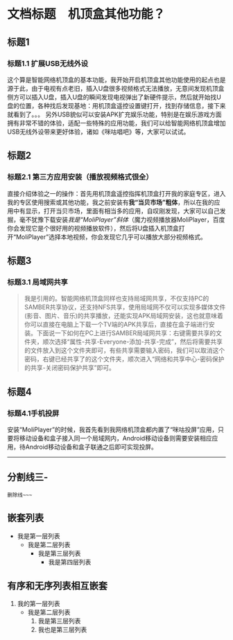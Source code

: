 # 文档标题　机顶盒其他功能？
## 标题1 
### 标题1.1 扩展USB无线外设

这个算是智能网络机顶盒的基本功能，我开始开启机顶盒其他功能使用的起点也是源于此，由于电视有点老旧，插入U盘很多视频格式无法播放，无意间发现机顶盒侧方可以插入U盘，插入U盘的瞬间发现电视弹出了新硬件提示，然后就开始找U盘的位置，各种找后发现基地：用机顶盒遥控设置键打开，找到存储信息，接下来就看到了。。。
另外USB貌似可以安装APK扩充娱乐功能，特别是在娱乐游戏方面拥有非常不错的体验，适配一些特殊的应用功能，我们可以给智能网络机顶盒增加USB无线外设带来更好体验，诸如《咪咕唱吧》等，大家可以试试。
## 标题2 
### 标题2.1 第三方应用安装（播放视频格式很全）

直接介绍体验之一的操作：首先用机顶盒遥控指挥机顶盒打开我的家庭专区，进入我的专区使用搜索或其他功能，我之前安装有**我“当贝市场”粗体**，所以在我的应用中有显示，打开当贝市场，里面有相当多的应用，自叹刚发现，大家可以自己发掘，毫不犹豫下载安装*我是“MoliPlayer”斜体*（魔力视频播放器MoliPlayer，百度你会发现它是个很好用的视频播放软件），然后将U盘插入机顶盒打开“MoliPlayer”选择本地视频，你会发现它几乎可以播放大部分视频格式。

## 标题3 
### 标题3.1 局域网共享

>我是引用的。智能网络机顶盒同样也支持局域网共享，不仅支持PC的SAMBER共享协议，还支持NFS共享，使用局域网不仅可以实现多媒体文件(影音、图片、音乐)的共享播放，还能实现APK局域网安装，这也就意味着你可以直接在电脑上下载一个TV端的APK共享后，直接在盒子端进行安装。下面说一下如何在PC上进行SAMBER局域网共享：右键需要共享的文件夹，顺次选择“属性-共享-Everyone-添加-共享-完成”，然后将需要共享的文件放入到这个文件夹即可，有些共享需要输入密码，我们可以取消这个密码，右键已经共享了的这个文件夹，顺次进入“网络和共享中心-密码保护的共享-关闭密码保护共享”即可。

## 标题4 
### 标题4.1手机投屏

安装“MoliPlayer”的时候，我首先看到我网络机顶盒都内置了“咪咕投屏”应用，只要将移动设备和盒子接入同一个局域网内，Android移动设备则需要安装相应应用，待Android移动设备和盒子联通之后即可实现投屏。


---
分割线三-
---
~~~
删除线~~~
~~~



## 嵌套列表
+ 我是第一层列表
	+ 我是第二层列表
		+ 我是第三层列表
			+ 我是第四层列表
            
 ## 有序和无序列表相互嵌套
 1. 我的第一层列表
 	+ 我是第二层列表
    	1. 我是第三层列表
        2. 我也是第三层列表



